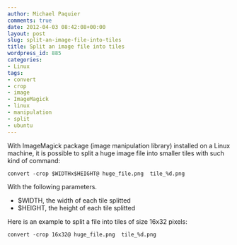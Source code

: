 ```yaml
---
author: Michael Paquier
comments: true
date: 2012-04-03 08:42:08+00:00
layout: post
slug: split-an-image-file-into-tiles
title: Split an image file into tiles
wordpress_id: 885
categories:
- Linux
tags:
- convert
- crop
- image
- ImageMagick
- linux
- manipulation
- split
- ubuntu
---
```


With ImageMagick package (image manipulation library) installed on a Linux machine, it is possible to split a huge image file into smaller tiles with such kind of command:

    convert -crop $WIDTHx$HEIGHT@ huge_file.png  tile_%d.png

With the following parameters.

  * $WIDTH, the width of each tile splitted
  * $HEIGHT, the height of each tile splitted



Here is an example to split a file into tiles of size 16x32 pixels:

    convert -crop 16x32@ huge_file.png  tile_%d.png

